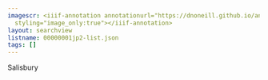 ```yaml
---
imagescr: <iiif-annotation annotationurl="https://dnoneill.github.io/annotate/annotations/00000001jp2-1.json"
  styling="image_only:true"></iiif-annotation>
layout: searchview
listname: 00000001jp2-list.json
tags: []
---
```

Salisbury
